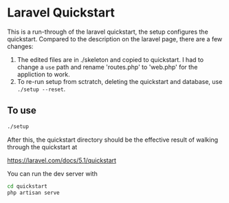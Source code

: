 # Laravel Quickstart

This is a run-through of the laravel quickstart, the setup configures the quickstart.  Compared to the description on the laravel page, there are a few changes:

1. The edited files are in ./skeleton and copied to quickstart.  I had to change a `use` path and rename 'routes.php' to 'web.php' for the appliction to work.
2. To re-run setup from sctratch, deleting the quickstart and database, use `./setup --reset`.

## To use

```bash
./setup
```

After this, the quickstart directory should be the effective result of walking through the quickstart at

https://laravel.com/docs/5.1/quickstart

You can run the dev server with

```bash
cd quickstart
php artisan serve
```
